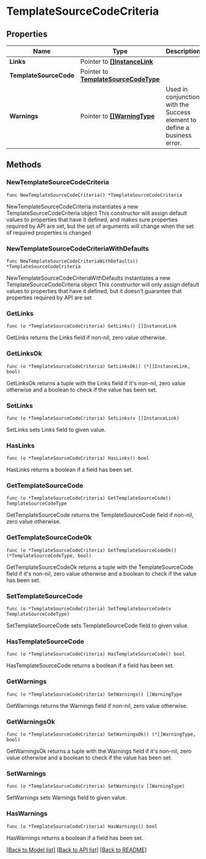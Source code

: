 # TemplateSourceCodeCriteria

## Properties

Name | Type | Description | Notes
------------ | ------------- | ------------- | -------------
**Links** | Pointer to [**[]InstanceLink**](InstanceLink.md) |  | [optional] 
**TemplateSourceCode** | Pointer to [**TemplateSourceCodeType**](TemplateSourceCodeType.md) |  | [optional] 
**Warnings** | Pointer to [**[]WarningType**](WarningType.md) | Used in conjunction with the Success element to define a business error. | [optional] 

## Methods

### NewTemplateSourceCodeCriteria

`func NewTemplateSourceCodeCriteria() *TemplateSourceCodeCriteria`

NewTemplateSourceCodeCriteria instantiates a new TemplateSourceCodeCriteria object
This constructor will assign default values to properties that have it defined,
and makes sure properties required by API are set, but the set of arguments
will change when the set of required properties is changed

### NewTemplateSourceCodeCriteriaWithDefaults

`func NewTemplateSourceCodeCriteriaWithDefaults() *TemplateSourceCodeCriteria`

NewTemplateSourceCodeCriteriaWithDefaults instantiates a new TemplateSourceCodeCriteria object
This constructor will only assign default values to properties that have it defined,
but it doesn't guarantee that properties required by API are set

### GetLinks

`func (o *TemplateSourceCodeCriteria) GetLinks() []InstanceLink`

GetLinks returns the Links field if non-nil, zero value otherwise.

### GetLinksOk

`func (o *TemplateSourceCodeCriteria) GetLinksOk() (*[]InstanceLink, bool)`

GetLinksOk returns a tuple with the Links field if it's non-nil, zero value otherwise
and a boolean to check if the value has been set.

### SetLinks

`func (o *TemplateSourceCodeCriteria) SetLinks(v []InstanceLink)`

SetLinks sets Links field to given value.

### HasLinks

`func (o *TemplateSourceCodeCriteria) HasLinks() bool`

HasLinks returns a boolean if a field has been set.

### GetTemplateSourceCode

`func (o *TemplateSourceCodeCriteria) GetTemplateSourceCode() TemplateSourceCodeType`

GetTemplateSourceCode returns the TemplateSourceCode field if non-nil, zero value otherwise.

### GetTemplateSourceCodeOk

`func (o *TemplateSourceCodeCriteria) GetTemplateSourceCodeOk() (*TemplateSourceCodeType, bool)`

GetTemplateSourceCodeOk returns a tuple with the TemplateSourceCode field if it's non-nil, zero value otherwise
and a boolean to check if the value has been set.

### SetTemplateSourceCode

`func (o *TemplateSourceCodeCriteria) SetTemplateSourceCode(v TemplateSourceCodeType)`

SetTemplateSourceCode sets TemplateSourceCode field to given value.

### HasTemplateSourceCode

`func (o *TemplateSourceCodeCriteria) HasTemplateSourceCode() bool`

HasTemplateSourceCode returns a boolean if a field has been set.

### GetWarnings

`func (o *TemplateSourceCodeCriteria) GetWarnings() []WarningType`

GetWarnings returns the Warnings field if non-nil, zero value otherwise.

### GetWarningsOk

`func (o *TemplateSourceCodeCriteria) GetWarningsOk() (*[]WarningType, bool)`

GetWarningsOk returns a tuple with the Warnings field if it's non-nil, zero value otherwise
and a boolean to check if the value has been set.

### SetWarnings

`func (o *TemplateSourceCodeCriteria) SetWarnings(v []WarningType)`

SetWarnings sets Warnings field to given value.

### HasWarnings

`func (o *TemplateSourceCodeCriteria) HasWarnings() bool`

HasWarnings returns a boolean if a field has been set.


[[Back to Model list]](../README.md#documentation-for-models) [[Back to API list]](../README.md#documentation-for-api-endpoints) [[Back to README]](../README.md)


